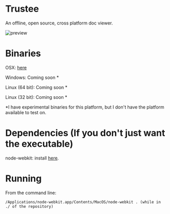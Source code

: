 Trustee
=======

An offline, open source, cross platform doc viewer.

![preview](http://i.imgur.com/ShbzHCo.png "Preview")
 
Binaries
===========
OSX: [here](https://www.dropbox.com/s/6o48xuflb7pw991/Trustee.app.zip)

Windows: Coming soon *

Linux (64 bit): Coming soon *

Linux (32 bit): Coming soon *


*I have experimental binaries for this platform, but I don't have the platform available to test on.

Dependencies (If you don't just want the executable)
============

node-webkit: install [here](https://github.com/rogerwang/node-webkit).

Running
=======

From the command line:

    /Applications/node-webkit.app/Contents/MacOS/node-webkit . (while in ./ of the repository)
